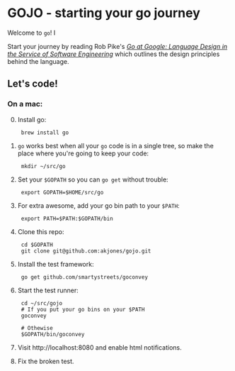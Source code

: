 # GOJO - starting your go journey

Welcome to `go`! I

Start your journey by reading Rob Pike's [_Go at Google: Language Design in the Service of Software Engineering_](https://talks.golang.org/2012/splash.article) which outlines the design principles behind the language.

## Let's code!

### On a mac:

0. Install go:

        brew install go
    
0. `go` works best when all your `go` code is in a single tree, so make the place where you're going to keep your code:

        mkdir ~/src/go
        
0. Set your `$GOPATH` so you can `go get` without trouble:

        export GOPATH=$HOME/src/go
        
0. For extra awesome, add your go bin path to your `$PATH`:

        export PATH=$PATH:$GOPATH/bin

0. Clone this repo:

        cd $GOPATH
        git clone git@github.com:akjones/gojo.git 

0. Install the test framework:

        go get github.com/smartystreets/goconvey
        
0. Start the test runner:

        cd ~/src/gojo
        # If you put your go bins on your $PATH
        goconvey

        # Othewise
        $GOPATH/bin/goconvey
        
0. Visit http://localhost:8080 and enable html notifications.
        
0. Fix the broken test.
